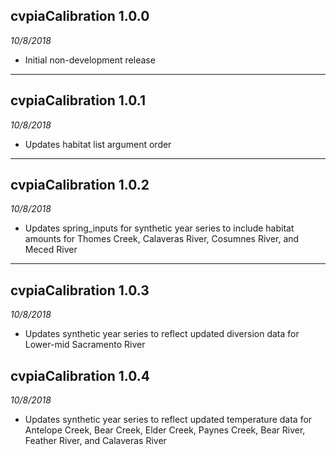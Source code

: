 ## cvpiaCalibration 1.0.0
_10/8/2018_   

* Initial non-development release 

-----

## cvpiaCalibration 1.0.1
_10/8/2018_   

* Updates habitat list argument order

-----

## cvpiaCalibration 1.0.2
_10/8/2018_   

* Updates spring_inputs for synthetic year series to include habitat amounts for Thomes Creek, Calaveras River, Cosumnes River, and Meced River

-----

## cvpiaCalibration 1.0.3
_10/8/2018_   

* Updates synthetic year series to reflect updated diversion data for Lower-mid Sacramento River

## cvpiaCalibration 1.0.4
_10/8/2018_   

* Updates synthetic year series to reflect updated temperature data for Antelope Creek, Bear Creek, Elder Creek, Paynes Creek, Bear River, Feather River, and Calaveras River
